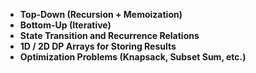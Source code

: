- **Top-Down (Recursion + Memoization)**
- **Bottom-Up (Iterative)**
- **State Transition and Recurrence Relations**
- **1D / 2D DP Arrays for Storing Results**
- **Optimization Problems (Knapsack, Subset Sum, etc.)**